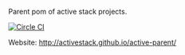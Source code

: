 
Parent pom of active stack projects.

[![Circle CI](https://circleci.com/gh/ActiveStack/active-parent/tree/master.svg?style=svg)](https://circleci.com/gh/ActiveStack/active-parent/tree/master)

Website: http://activestack.github.io/active-parent/
